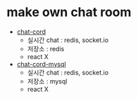 # make own chat room

* [chat-cord](chat-cord)
    * 실시간 chat : redis, socket.io
    * 저장소 : redis
    * react X
* [chat-cord-mysql](chat-cord-mysql)
    * 실시간 chat : redis, socket.io
    * 저장소 : mysql
    * react X
